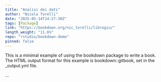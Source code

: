```yaml
---
title: "Analisi dei dati"
author: "Nicola Torelli"
date: "2025-05-14T14:27:30Z"
tags: [Package]
link: "https://bookdown.org/nic_torelli/librogiu/"
length_weight: "11.6%"
repo: "rstudio/bookdown-demo"
pinned: false
---
```


<p>This is a minimal example of using the bookdown package to write a book.
The HTML output format for this example is bookdown::gitbook,
set in the _output.yml file.</p> ...
